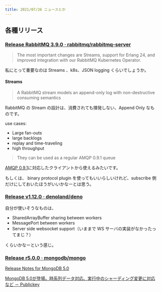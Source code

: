 ```yaml
---
title: 2021/07/26 ニュースとか
---
```


## 各種リリース

### [Release RabbitMQ 3.9.0 · rabbitmq/rabbitmq-server](https://github.com/rabbitmq/rabbitmq-server/releases/tag/v3.9.0)

> The most important changes are Streams, support for Erlang 24, and improved integration with our RabbitMQ Kubernetes Operator. 

私にとって重要なのは Streams 、k8s、JSON logging くらいでしょうか。

#### Streams

> A RabbitMQ stream models an append-only log with non-destructive consuming semantics

RabbitMQ の Stream の設計は、消費されても揮発しない、Append Only なものです。

use cases:

- Large fan-outs
- large backlogs
- replay and time-traveling
- high throughput

> They can be used as a regular AMQP 0.9.1 queue

[AMQP 0.9.1](https://www.rabbitmq.com/amqp-0-9-1-reference.html)に対応したクライアントから使えるみたいです。

もしくは、 binary protocol plugin を使ってもいいらしいけれど、subscribe 側だけにしておいたほうがいいかなーとは思う。

### [Release v1.12.0 · denoland/deno](https://github.com/denoland/deno/releases/tag/v1.12.0)

自分が使いそうなものは、

- SharedArrayBuffer sharing between workers
- MessagePort between workers
- Server side websocket support（いままで WS サーバの実装がなかったってまじ？）

くらいかなーという感じ。

### [Release r5.0.0 · mongodb/mongo](https://github.com/mongodb/mongo/releases/tag/r5.0.0)

[Release Notes for MongoDB 5.0](https://docs.mongodb.com/manual/release-notes/5.0/)

[MongoDB 5.0が登場。時系列データ対応、実行中のシャーディング変更に対応など － Publickey](https://www.publickey1.jp/blog/21/mongodb_50.html)

